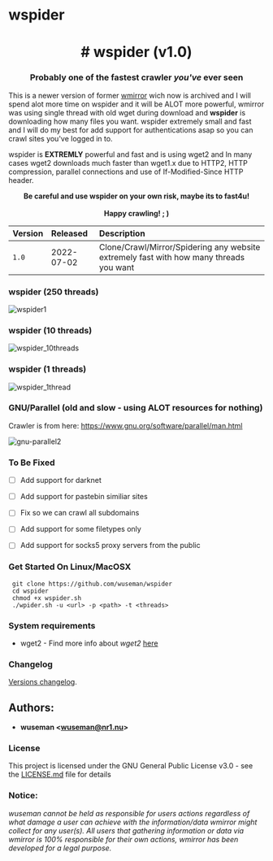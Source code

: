 # wspider 

<p align="center">
  <h1 align="center"># wspider (v1.0)</h1>
  <h3 align="center">Probably one of the fastest crawler <i>you've</i> ever seen</h3>
</p>


This is a newer version of former [wmirror](https://github.com/wuseman/wmirror) wich now is archived and I will spend alot more time on wspider and it will be ALOT more powerful, wmirror was using single thread with old wget during download and **wspider** is downloading how many files you want. wspider extremely small and fast and I will do my best for add support for authentications asap so you can crawl sites you've logged in to.

wspider is **EXTREMLY** powerful and fast and is using wget2 and In many cases wget2 downloads much faster than wget1.x due to HTTP2, HTTP compression, parallel connections and use of If-Modified-Since HTTP header.

<p align="center">
<b>Be careful and use wspider on your own risk, maybe its to fast4u!</b><br><br>
<b>Happy crawling! ; )</b>
</p>

| Version            |  Released      | Description                          |
| :----------------- | :------------- | :---------------------------------- | 
| `1.0`              |  2022-07-02    | Clone/Crawl/Mirror/Spidering any website extremely fast with how many threads you want   | 

### wspider (250 threads)

![wspider1](https://user-images.githubusercontent.com/26827453/178808318-e8a671b5-698f-4d40-b965-ed0bb6246953.gif)

### wspider (10 threads)

![wspider_10threads](https://user-images.githubusercontent.com/26827453/178815097-e9760ddf-28f6-4313-a6d3-a98ecf4de938.gif)


### wspider (1 threads)

![wspider_1thread](https://user-images.githubusercontent.com/26827453/178814816-d5ba5fc6-4fcc-4bef-8d35-a4123d3a3857.gif)


### GNU/Parallel (old and slow - using ALOT resources for nothing)

Crawler is from here: https://www.gnu.org/software/parallel/man.html

![gnu-parallel2](https://user-images.githubusercontent.com/26827453/178814053-5ecb5e50-988b-4d78-8058-096b7eabc2d1.gif)

### To Be Fixed

- [ ] Add support for darknet
- [ ] Add support for pastebin similiar sites
- [ ] Fix so we can crawl all subdomains
- [ ] Add support for some filetypes only 
- [ ] Add support for socks5 proxy servers from the public


### Get Started On Linux/MacOSX

     git clone https://github.com/wuseman/wspider
     cd wspider
     chmod +x wspider.sh
     ./wpider.sh -u <url> -p <path> -t <threads>

### System requirements

- wget2     - Find more info about _wget2_ [here](https://gnuwget.gitlab.io/wget2)

### Changelog

[Versions changelog](CHANGELOG.md).

## Authors: 

* **wuseman <wuseman@nr1.nu\>** 


### License

This project is licensed under the GNU General Public License v3.0 - see the [LICENSE.md](LICENSE.md) file for details

### Notice:

_wuseman cannot be held as responsible for users actions regardless of what damage a user can achieve with the information/data wmirror might collect for any user(s). All users that  gathering information or data via wmirror is 100% responsible for their own actions, wmirror has been developed for a legal purpose._
